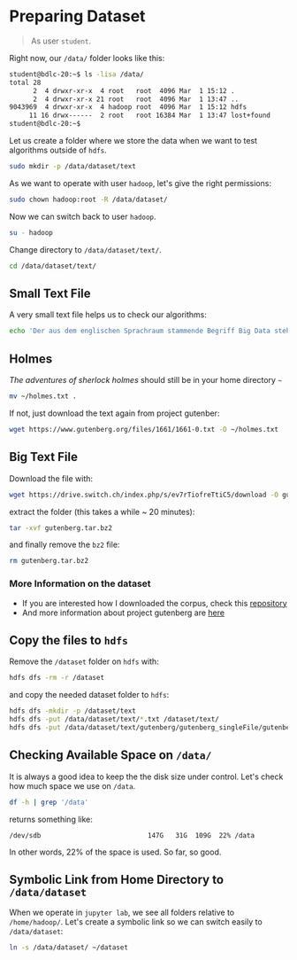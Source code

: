 # Preparing Dataset

> As user `student`.

Right now, our `/data/` folder looks like this:

```bash
student@bdlc-20:~$ ls -lisa /data/
total 28
      2  4 drwxr-xr-x  4 root   root  4096 Mar  1 15:12 .
      2  4 drwxr-xr-x 21 root   root  4096 Mar  1 13:47 ..
9043969  4 drwxr-xr-x  4 hadoop root  4096 Mar  1 15:12 hdfs
     11 16 drwx------  2 root   root 16384 Mar  1 13:47 lost+found
student@bdlc-20:~$
```

Let us create a folder where we store the data when we want to test algorithms outside of `hdfs`.

```bash
sudo mkdir -p /data/dataset/text
```

As we want to operate with user `hadoop`, let's give the right permissions:

```bash
sudo chown hadoop:root -R /data/dataset/
```

Now we can switch back to user `hadoop`.

```bash
su - hadoop
```

Change directory to `/data/dataset/text/`.

```bash
cd /data/dataset/text/
```

## Small Text File

A very small text file helps us to check our algorithms:

```bash
echo 'Der aus dem englischen Sprachraum stammende Begriff Big Data steht in engem Zusammenhang mit dem umfassenden Prozess der Datafizierung und bezeichnet Datenmengen, welche beispielsweise zu gross, zu komplex, zu schnelllebig oder zu schwach strukturiert sind, um sie mit manuellen und herkömmlichen Methoden der Datenverarbeitung auszuwerten.' >> small.txt
```

## Holmes

*The adventures of sherlock holmes* should still be in your home directory `~`

```bash
mv ~/holmes.txt .
```

If not, just download the text again from project gutenber:

```bash
wget https://www.gutenberg.org/files/1661/1661-0.txt -O ~/holmes.txt
```

## Big Text File

Download the file with:

```bash
wget https://drive.switch.ch/index.php/s/ev7rTiofreTtiC5/download -O gutenberg.tar.bz2
```

extract the folder (this takes a while ~ 20 minutes):

```bash
tar -xvf gutenberg.tar.bz2
```

and finally remove the `bz2` file:

```bash
rm gutenberg.tar.bz2
```

### More Information on the dataset

- If you are interested how I downloaded the corpus, check this [repository](https://github.com/pgcorpus/gutenberg)
- And more information about project gutenberg are [here](https://www.gutenberg.org)

## Copy the files to `hdfs`

Remove the `/dataset` folder on `hdfs` with:

```bash
hdfs dfs -rm -r /dataset
```

and copy the needed dataset folder to `hdfs`:

```bash
hdfs dfs -mkdir -p /dataset/text
hdfs dfs -put /data/dataset/text/*.txt /dataset/text/
hdfs dfs -put /data/dataset/text/gutenberg/gutenberg_singleFile/gutenberg_all.txt /dataset/text/
```

## Checking Available Space on `/data/`

It is always a good idea to keep the the disk size under control.
Let's check how much space we use on `/data`.

```bash
df -h | grep '/data'
```

returns something like:

```text
/dev/sdb                           147G   31G  109G  22% /data
```

In other words, 22% of the space is used. So far, so good.

## Symbolic Link from Home Directory to `/data/dataset`

When we operate in `jupyter lab`, we see all folders relative to `/home/hadoop/`. Let's create a symbolic link so we can switch easily to `/data/dataset`:

```bash
ln -s /data/dataset/ ~/dataset
```

